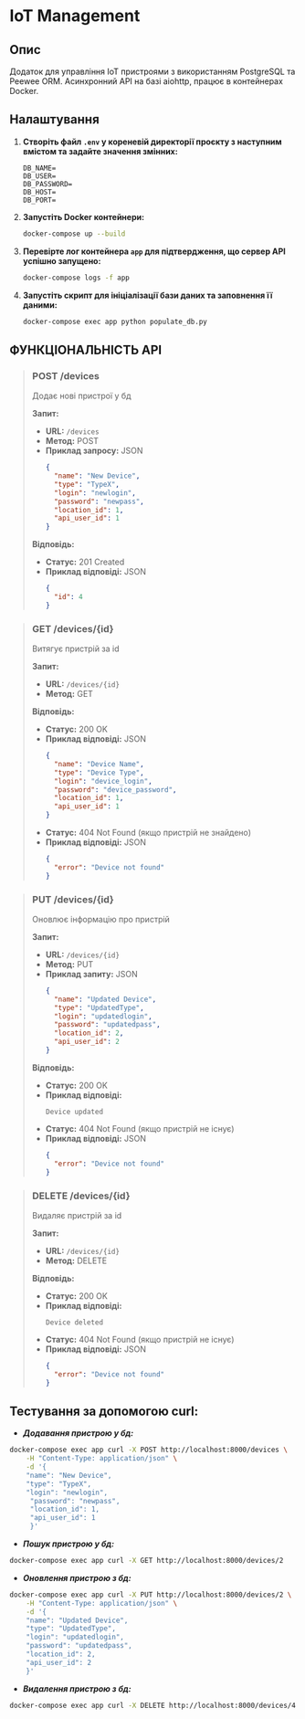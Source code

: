 # IoT Management

## Опис
Додаток для управління IoT пристроями з використанням PostgreSQL та Peewee ORM. Асинхронний API на базі aiohttp, працює в контейнерах Docker.

## Налаштування

1. **Створіть файл `.env` у кореневій директорії проєкту з наступним вмістом та задайте значення змінних:**
    ```env
    DB_NAME=
    DB_USER=
    DB_PASSWORD=
    DB_HOST=
    DB_PORT=
    ```

2.  **Запустіть Docker контейнери:**
    ```bash
    docker-compose up --build
    ```

3.  **Перевірте лог контейнера `app` для підтвердження, що сервер API успішно запущено:**
    ```bash
    docker-compose logs -f app
    ```

4. **Запустіть скрипт для ініціалізації бази даних та заповнення її даними:**
    ```bash
    docker-compose exec app python populate_db.py
    ```

## ФУНКЦІОНАЛЬНІСТЬ API 

> ### POST /devices
> Додає нові пристрої у бд
> 
> **Запит:**
> - **URL:** `/devices`
> - **Метод:** POST
> - **Приклад запросу:** JSON
>     ```json
>     {
>       "name": "New Device",
>       "type": "TypeX",
>       "login": "newlogin",
>       "password": "newpass",
>       "location_id": 1,
>       "api_user_id": 1
>     }
>     ```
> 
> **Відповідь:**
> - **Статус:** 201 Created
> - **Приклад відповіді:** JSON
>     ```json
>     {
>       "id": 4
>     }
>     ```

> ### GET /devices/{id}
> Витягує пристрій за id
> 
> **Запит:**
> - **URL:** `/devices/{id}`
> - **Метод:** GET
> 
> **Відповідь:**
> - **Статус:** 200 OK
> - **Приклад відповіді:** JSON
>     ```json
>     {
>       "name": "Device Name",
>       "type": "Device Type",
>       "login": "device_login",
>       "password": "device_password",
>       "location_id": 1,
>       "api_user_id": 1
>     }
>     ```
> - **Статус:** 404 Not Found (якщо пристрій не знайдено)
> - **Приклад відповіді:** JSON
>     ```json
>     {
>       "error": "Device not found"
>     }
>     ```

> ### PUT /devices/{id}
> Оновлює інформацію про пристрій 
> 
> **Запит:**
> - **URL:** `/devices/{id}`
> - **Метод:** PUT
> - **Приклад запиту:** JSON
>     ```json
>     {
>       "name": "Updated Device",
>       "type": "UpdatedType",
>       "login": "updatedlogin",
>       "password": "updatedpass",
>       "location_id": 2,
>       "api_user_id": 2
>     }
>     ```
> 
> **Відповідь:**
> - **Статус:** 200 OK
> - **Приклад відповіді:**
>     ```text
>     Device updated
>     ```
> - **Статус:** 404 Not Found (якщо пристрій не існує)
> - **Приклад відповіді:** JSON
>     ```json
>     {
>       "error": "Device not found"
>     }
>     ```

> ### DELETE /devices/{id}
> Видаляє пристрій за id
> 
> **Запит:**
> - **URL:** `/devices/{id}`
> - **Метод:** DELETE
> 
> **Відповідь:**
> - **Статус:** 200 OK
> - **Приклад відповіді:**
>     ```text
>     Device deleted
>     ```
> - **Статус:** 404 Not Found (якщо пристрій не існує)
> - **Приклад відповіді:** JSON
>     ```json
>     {
>       "error": "Device not found"
>     }
>     ```


## Тестування за допомогою curl: ##
- ***Додавання пристрою у бд:***
```bash
docker-compose exec app curl -X POST http://localhost:8000/devices \
    -H "Content-Type: application/json" \
    -d '{
    "name": "New Device", 
    "type": "TypeX", 
    "login": "newlogin",
     "password": "newpass", 
     "location_id": 1, 
     "api_user_id": 1
     }'

```
- ***Пошук пристрою у бд:***
```bash
docker-compose exec app curl -X GET http://localhost:8000/devices/2
```
- ***Оновлення пристрою з бд:***
```bash
docker-compose exec app curl -X PUT http://localhost:8000/devices/2 \
    -H "Content-Type: application/json" \
    -d '{
    "name": "Updated Device", 
    "type": "UpdatedType", 
    "login": "updatedlogin", 
    "password": "updatedpass", 
    "location_id": 2, 
    "api_user_id": 2
    }'
```
- ***Видалення пристрою з бд:***
```bash
docker-compose exec app curl -X DELETE http://localhost:8000/devices/4
```
